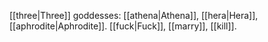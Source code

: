 [[three|Three]] goddesses: [[athena|Athena]], [[hera|Hera]], [[aphrodite|Aphrodite]]. [[fuck|Fuck]], [[marry]], [[kill]].